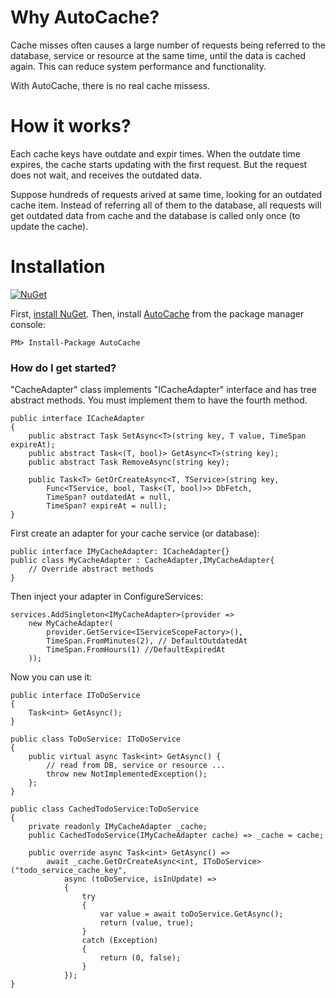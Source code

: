 # Why AutoCache?

Cache misses often causes a large number of requests being referred to the database, service or resource at the same time, until the data is cached again. This can reduce system performance and functionality.

With AutoCache, there is no real cache missess.

# How it works?

Each cache keys have outdate and expir times. When the outdate time expires, the cache starts updating with the first request. But the request does not wait, and receives the outdated data.

Suppose hundreds of requests arived at same time, looking for an outdated cache item. Instead of referring all of them to the database, all requests will get outdated data from cache and the database is called only once (to update the cache).

# Installation

[![NuGet](https://img.shields.io/badge/AutoCache-nuget-green)](https://www.nuget.org/packages/AutoCache/)

First, [install NuGet](http://docs.nuget.org/docs/start-here/installing-nuget). Then, install [AutoCache](https://www.nuget.org/packages/AutoCache/) from the package manager console:

```
PM> Install-Package AutoCache
```

### How do I get started?

"CacheAdapter" class implements "ICacheAdapter" interface and has tree abstract methods. You must implement them to have the fourth method.

    public interface ICacheAdapter
    {
        public abstract Task SetAsync<T>(string key, T value, TimeSpan expireAt);
        public abstract Task<(T, bool)> GetAsync<T>(string key);
        public abstract Task RemoveAsync(string key);

        public Task<T> GetOrCreateAsync<T, TService>(string key,
            Func<TService, bool, Task<(T, bool)>> DbFetch,
            TimeSpan? outdatedAt = null,
            TimeSpan? expireAt = null);
    }

First create an adapter for your cache service (or database):

    public interface IMyCacheAdapter: ICacheAdapter{}
    public class MyCacheAdapter : CacheAdapter,IMyCacheAdapter{
        // Override abstract methods
    }

Then inject your adapter in ConfigureServices:

    services.AddSingleton<IMyCacheAdapter>(provider =>
        new MyCacheAdapter(
            provider.GetService<IServiceScopeFactory>(),
            TimeSpan.FromMinutes(2), // DefaultOutdatedAt
            TimeSpan.FromHours(1) //DefaultExpiredAt
        ));

Now you can use it:

    public interface IToDoService
    {
        Task<int> GetAsync();
    }

    public class ToDoService: IToDoService
    {
        public virtual async Task<int> GetAsync() {
            // read from DB, service or resource ...
            throw new NotImplementedException();
        };
    }

    public class CachedTodoService:ToDoService
    {
        private readonly IMyCacheAdapter _cache;
        public CachedTodoService(IMyCacheAdapter cache) => _cache = cache;

        public override async Task<int> GetAsync() =>
            await _cache.GetOrCreateAsync<int, IToDoService>("todo_service_cache_key",
                async (toDoService, isInUpdate) =>
                {
                    try
                    {
                        var value = await toDoService.GetAsync();
                        return (value, true);
                    }
                    catch (Exception)
                    {
                        return (0, false);
                    }
                });
    }
